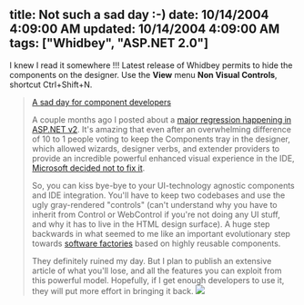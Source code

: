 title: Not such a sad day :-)
date: 10/14/2004 4:09:00 AM
updated: 10/14/2004 4:09:00 AM
tags: ["Whidbey", "ASP.NET 2.0"]
---
I knew I read it somewhere !!! Latest release of Whidbey permits to hide the components on the designer. Use the <strong>View</strong> menu <strong>Non Visual Controls</strong>, shortcut Ctrl+Shift+N.

> [A sad day for component developers](http://weblogs.asp.net/cazzu/archive/2004/10/12/241276.aspx)
> 
> A couple months ago I posted about a [major regression happening in ASP.NET v2](http://weblogs.asp.net/cazzu/posts/LosingComponents.aspx). It's amazing that even after an overwhelming difference of 10 to 1 people voting to keep the Components tray in the designer, which allowed wizards, designer verbs, and extender providers to provide an incredible powerful enhanced visual experience in the IDE, [Microsoft decided not to fix it](http://lab.msdn.microsoft.com/ProductFeedback/viewfeedback.aspx?feedbackid=e2996990-64a5-4308-921d-245071e6f174).
> 
> So, you can kiss bye-bye to your UI-technology agnostic components and IDE integration. You'll have to keep two codebases and use the ugly gray-rendered "controls" (can't understand why you have to inherit from Control or WebControl if you're not doing any UI stuff, and why it has to live in the HTML design surface). A huge step backwards in what seemed to me like an important evolutionary step towards [software factories](http://www.softwarefactories.com/) based on highly reusable components.
> 
> They definitely ruined my day. But I plan to publish an extensive article of what you'll lose, and all the features you can exploit from this powerful model. Hopefully, if I get enough developers to use it, they will put more effort in bringing it back.
> ![](http://weblogs.asp.net/cazzu/aggbug/241276.aspx)
